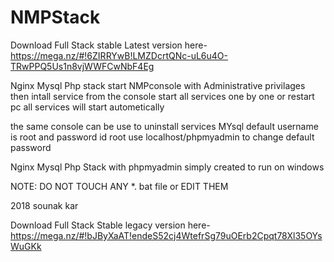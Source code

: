 # NMPStack
Download Full Stack stable Latest version here-https://mega.nz/#!6ZIRRYwB!LMZDcrtQNc-uL6u4O-TRwPPQ5Us1n8vjWWFCwNbF4Eg

Nginx Mysql Php stack
start NMPconsole with Administrative privilages 
then intall service from the console
start all services one by one or restart pc
all services will start autometically

the same console can be use to uninstall services
MYsql default username is root and password id root
use localhost/phpmyadmin to change default password 

Nginx Mysql Php Stack with phpmyadmin
simply created to run on windows 

NOTE: DO NOT TOUCH ANY *. bat file or EDIT THEM

2018 sounak kar


Download Full Stack Stable legacy version here-https://mega.nz/#!bJByXaAT!endeS52cj4WtefrSg79uOErb2Cpqt78Xl35OYsWuGKk
